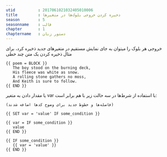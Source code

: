 ```yaml
---
utid          : 2017061021032405010006
title         : ذخیره کردن خروجی بلوک‌ها در متغیرها
season        : 5
seasonname    : قالب
chapter       : 1
chaptername   : دستور زبان
---
```



<p>خروجی هر بلوک را میتوان به جای نمایش مستقیم در متغیرهای جدید ذخیره کرد، برای مثال ذخیره کردن یک متن چند خطی</p>

<pre><code>{{ poem = BLOCK }}
   The boy stood on the burning deck,
   His fleece was white as snow.
   A rolling stone gathers no moss,
   And Keith is sure to follow.
{{ END }}
</code></pre>

<p>یا مقدار دادن به متغیر var با استفاده از شرط‌ها در سه حالت زیر با هم برابر است:</p>

<pre><code>(فاصله‌ها و خطوط جدید برای وضوح کدها اضافه شدند)

{{ SET var = 'value' IF some_condition }}

{{ var = IF some_condition }}
   value
{{ END }}

{{ IF some_condition }}
   {{ var = 'value' }}
{{ END }}
</code></pre>


